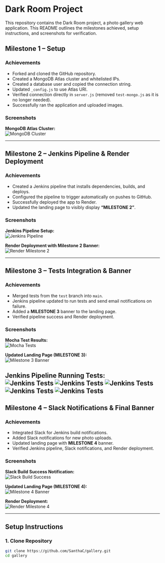 # Dark Room Project

This repository contains the Dark Room project, a photo gallery web application. This README outlines the milestones achieved, setup instructions, and screenshots for verification.



## **Milestone 1 – Setup**

### Achievements
- Forked and cloned the GitHub repository.
- Created a MongoDB Atlas cluster and whitelisted IPs.
- Created a database user and copied the connection string.
- Updated `_config.js` to use Atlas URI.
- Verified connection directly in `server.js` (removed `test-mongo.js` as it is no longer needed).
- Successfully ran the application and uploaded images.

### Screenshots

**MongoDB Atlas Cluster:**  
![MongoDB Cluster](assets/mongoDB-cluster.png)


---

## **Milestone 2 – Jenkins Pipeline & Render Deployment**

### Achievements
- Created a Jenkins pipeline that installs dependencies, builds, and deploys.
- Configured the pipeline to trigger automatically on pushes to GitHub.
- Successfully deployed the app to Render.
- Updated the landing page to visibly display **“MILESTONE 2”**.

### Screenshots

**Jenkins Pipeline Setup:**  
![Jenkins Pipeline](assets/pipeline-build-history.png)

**Render Deployment with Milestone 2 Banner:**  
![Render Milestone 2](assets/deployed-render-app.png)

---

## **Milestone 3 – Tests Integration & Banner**

### Achievements
- Merged tests from the `test` branch into `main`.
- Jenkins pipeline updated to run tests and send email notifications on failure.
- Added a **MILESTONE 3** banner to the landing page.
- Verified pipeline success and Render deployment.

### Screenshots

**Mocha Test Results:**  
![Mocha Tests](assets/npm-test.png)

**Updated Landing Page (MILESTONE 3):**  
![Milestone 3 Banner](assets/deployed-render-app.png)

**Jenkins Pipeline Running Tests:**  
![Jenkins Tests](assets/pipeline-stage(1).png)
![Jenkins Tests](assets/pipeline-stage(2).png)
![Jenkins Tests](assets/pipeline-stage(3).png)
![Jenkins Tests](assets/pipeline-stage(4).png)
![Jenkins Tests](assets/pipeline-stage(5).png)
---

## **Milestone 4 – Slack Notifications & Final Banner**

### Achievements
- Integrated Slack for Jenkins build notifications.
- Added Slack notifications for new photo uploads.
- Updated landing page with **MILESTONE 4** banner.
- Verified Jenkins pipeline, Slack notifications, and Render deployment.

### Screenshots

**Slack Build Success Notification:**  
![Slack Build Success](assets/slack-output.png)


**Updated Landing Page (MILESTONE 4):**  
![Milestone 4 Banner](assets/deployed-render-app.png)

**Render Deployment:**  
![Render Milestone 4](assets/render-success.png)

---

## **Setup Instructions**

### 1. Clone Repository
```bash
git clone https://github.com/SanthaC/gallery.git
cd gallery
